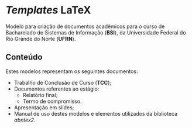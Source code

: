 # *Templates* LaTeX

Modelo para criação de documentos acadêmicos para o curso de Bacharelado de Sistemas de Informação (**BSI**), da Universidade Federal do Rio Grande do Norte (**UFRN**).

## Conteúdo

Estes modelos representam os seguintes documentos:
- Trabalho de Conclusão de Curso (**TCC**);
- Documentos referentes ao estágio:
  - Relatório final;
  - Termo de compromisso.
- Apresentação em slides;
- Manual de uso destes modelos e elementos utilizados da biblioteca *abntex2*.
